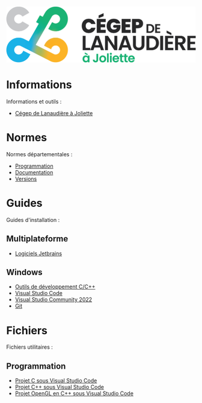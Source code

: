 ![CLJ](Images/logo.png)

# Informations

Informations et outils :

- [Cégep de Lanaudière à Joliette](Documents/CLJ.md)

# Normes

Normes départementales :

- [Programmation](Documents/Normes.md)
- [Documentation](Documents/Doxygen.md)
- [Versions](Documents/Git.md)

# Guides

Guides d'installation :

## Multiplateforme

 - [Logiciels Jetbrains](Documents/Jetbrains.md)

## Windows

- [Outils de développement C/C++](Documents/WINBuildTools.md)
- [Visual Studio Code](Documents/WINVSCode.md)
- [Visual Studio Community 2022](Documents/WINVisualStudio.md)
- [Git](Documents/WINGit.md)

# Fichiers

Fichiers utilitaires :

## Programmation

- [Projet C sous Visual Studio Code](Files/VSCC.zip)
- [Projet C++ sous Visual Studio Code](Files/VSCCPP.zip)
- [Projet OpenGL en C++ sous Visual Studio Code](Files/VSCOGL.zip)